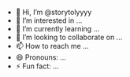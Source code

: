 - 👋 Hi, I’m @storytolyyyy
- 👀 I’m interested in ...
- 🌱 I’m currently learning ...
- 💞️ I’m looking to collaborate on ...
- 📫 How to reach me ...
- 😄 Pronouns: ...
- ⚡ Fun fact: ...

<!---
storytolyyyy/storytolyyyy is a ✨ special ✨ repository because its `README.md` (this file) appears on your GitHub profile.
You can click the Preview link to take a look at your changes.
--->
